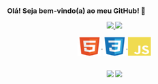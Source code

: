 ### Olá! Seja bem-vindo(a) ao meu GitHub! 🔭

<div align="center">
    <a href="https://github.com/arthurrp000">
  <img height="165em" src="https://github-readme-stats.vercel.app/api?username=arthurrp000&show_icons=true&theme=tokyonight&include_all_commits=true&count_private=true"/>
  <img height="165em" src="https://github-readme-stats.vercel.app/api/top-langs/?username=arthurrp000&layout=compact&langs_count=7&theme=tokyonight"/>
</div>
 
<div style="display: inline_block" align="center"><br>
  <img align="center" alt="arthur-HTML" height="45" width="55" src="https://raw.githubusercontent.com/devicons/devicon/master/icons/html5/html5-original.svg">
  <img align="center" alt="arthur-CSS" height="45" width="55" src="https://raw.githubusercontent.com/devicons/devicon/master/icons/css3/css3-original.svg">
  <img align="center" alt="arthur-Js" height="45" width="55" src="https://raw.githubusercontent.com/devicons/devicon/master/icons/javascript/javascript-plain.svg">
 
</div>
<br>
<br>
<div align="center">
  <a href = ""><img src="https://img.shields.io/badge/-Gmail-%23333?style=for-the-badge&logo=gmail&logoColor=white" target="_blank"></a>
  <a href="https://www.linkedin.com/in/arthur-rosa-pedroni/" target="_blank"><img src="https://img.shields.io/badge/-LinkedIn-%230077B5?style=for-the-badge&logo=linkedin&logoColor=white" target="_blank"></a>

</div>

 
